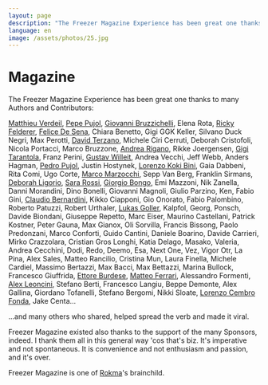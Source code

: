 ```yaml
---
layout: page
description: "The Freezer Magazine Experience has been great one thanks to many Authors and Contributors: | It existed with the support of many Sponsors too, indeed. I thank them all in this general way 'cos that's biz. It's imperative and not spontaneous."
language: en
image: /assets/photos/25.jpg
---
```

# Magazine

The Freezer Magazine Experience has been great one thanks to many Authors and Contributors:

[Matthieu Verdeil](http://www.dailymotion.com/matthieuverdeil),  [Pepe Pujol](http://www.ijustookapictureof.it/), [Giovanni Bruzzichelli](http://www.addestramentocanimilano.it/), Elena Rota, [Ricky Felderer](https://rikyfelderer.wordpress.com/),  [Felice De Sena](http://www.celesteprize.com/felicedesena), Chiara Benetto, Gigi GGK Keller, Silvano Duck Negri, Max Perotti, [David Terzano](http://www.work-it.it/), Michele Ciri Cerruti, Deborah Cristofoli, Nicola Portacci, Marco Bruzzone, [Andrea Rigano](http://www.saladdaysmag.com/), Rikke Joergensen,  [Gigi Tarantola](http://www.ggt.it), Franz Perini,  [Gustav Willeit](http://www.guworld.com), Andrea Vecchi, Jeff Webb, Anders Hagman, [Pedro Pujol](https://www.instagram.com/pppc77/), Justin Hostynek,  [Lorenzo Koki Bini](http://binocle.it/), Gaia Dabbeni, Rita Comi, Ugo Corte, [Marco Marzocchi](http://marcomarzocchi.com/), Sepp Van Berg, Franklin Sirmans, [Deborah Ligorio](http://www.deborahligorio.info/),  [Sara Rossi](http://www.sararossi.net/), [Giorgio Bongo](http://www.ghettoblastershop.com), Emi Mazzoni, Nik Zanella, Danni Morandini, Dino Bonelli, Giovanni Magnoli, Giulio Parzino, Ken, Fabio Gini,  [Claudio Bernardini](http://bastard.it), Kikko Ciapponi, Gio Onorato, Fabio Palombino, Roberto Patuzzi, Robert Urthaler, [Lukas Goller](http://www.lukasgoller.com), Kalpfol, Georg, Ponsch, Davide Biondani, Giuseppe Repetto, Marc Eiser, Maurino Castellani, Patrick Kostner, Peter Gauna, Max Gianox, Oli Sorvilla, Francis Bissong, Paolo Predonzani, Marco Conforti, Guido Cantini, Daniele Boarino, Davide Carrieri, Mirko Crazzolara, Cristian Gros Longhi, Katia Delago, Masako, Valeria, Andrea Cecchini, Dodi, Redo, Deemo, Esa, Next One, Vez, Vigor Otr, La Pina, Alex Sales, Matteo Rancilio, Cristina Mun, Laura Finella, Michele Cardiel, Massimo Bertazzi, Max Bacci, Max Bettazzi, Marina Bullock, Francesco Giuffrida, [Ettore Burdese](http://machetecompany.es/ettore-burdese/), [Matteo Ferrari](http://matteoferrari.net), Alessandro Formenti, [Alex Leoncini](http://ignoramps.com/), Stefano Berti, Francesco Langiu, Beppe Demonte, Alex Gallina, Giordano Tofanelli, Stefano Bergomi, Nikki Sloate,  [Lorenzo Cembro Fonda](http://www.cerberoleso.it/), Jake Centa...

...and many others who shared, helped spread the verb and made it viral.

Freezer Magazine existed also thanks to the support of the many Sponsors, indeed. I thank them all in this general way 'cos that's biz. It's imperative and not spontaneous. It is convenience and not enthusiasm and passion, and it's over.

Freezer Magazine is one of [Rokma](http://rokma.com/)'s brainchild.
